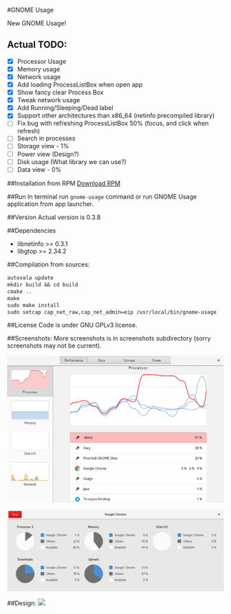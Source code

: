 #GNOME Usage

New GNOME Usage!

## Actual TODO:
- [x] Processor Usage
- [x] Memory usage
- [x] Network usage
- [x] Add loading ProcessListBox when open app 
- [x] Show fancy clear Process Box
- [x] Tweak network usage
- [x] Add Running/Sleeping/Dead label
- [x] Support other architectures than x86_64 (netinfo precompiled library) 
- [ ] Fix bug with refreshing ProcessListBox 50% (focus, and click when refresh)
- [ ] Search in processes 
- [ ] Storage view - 1%
- [ ] Power view (Design?)
- [ ] Disk usage (What library we can use?)
- [ ] Data view - 0%

##Installation from RPM
[Download RPM](https://github.com/petr-stety-stetka/gnome-usage/releases/download/v0.3.8/gnome-usage-0.3.8-1.x86_64.rpm)

##Run
In terminal run ```gnome-usage``` command or run GNOME Usage application from app launcher.

##Version
Actual version is 0.3.8

##Dependencies
- libnetinfo >= 0.3.1
- libgtop >= 2.34.2

##Compilation from sources:
```
autovala update
mkdir build && cd build
cmake ..
make
sudo make install
sudo setcap cap_net_raw,cap_net_admin=eip /usr/local/bin/gnome-usage
```

##License
Code is under GNU GPLv3 license.

##Screenshots:
More screenshots is in screenshots subdirectory (sorry screenshots may not be current).

![Screenshot](screenshots/screenshot11.png?raw=true )

![Screenshot](screenshots/screenshot10.png?raw=true )

##Design:
<img src="https://raw.githubusercontent.com/gnome-design-team/gnome-mockups/master/usage/usage-wires.png">
